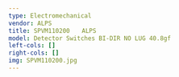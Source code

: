 ```yaml
---
type: Electromechanical
vendor: ALPS
title: SPVM110200　　ALPS
model: Detector Switches BI-DIR NO LUG 40.8gf
left-cols: []
right-cols: []
img: SPVM110200.jpg
---
```

